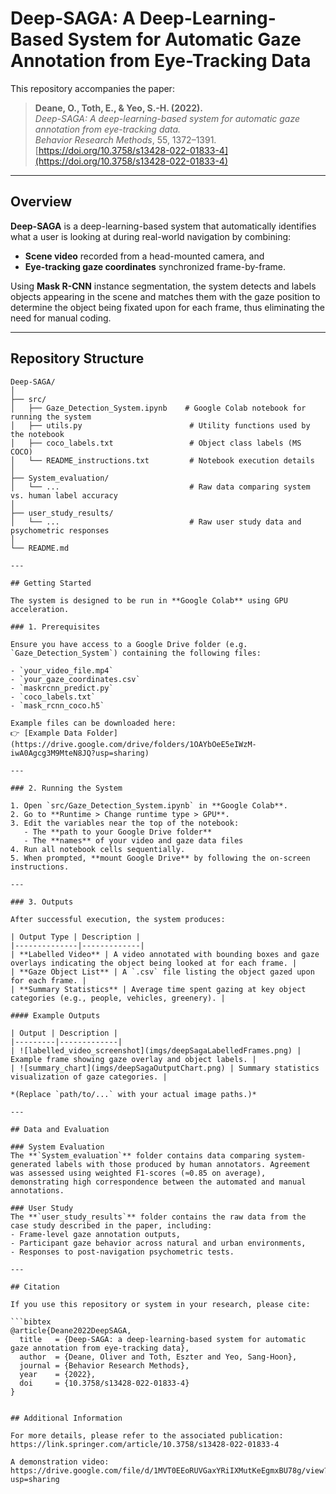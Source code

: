 # Deep-SAGA: A Deep-Learning-Based System for Automatic Gaze Annotation from Eye-Tracking Data

This repository accompanies the paper:

> **Deane, O., Toth, E., & Yeo, S.-H. (2022).**  
> *Deep-SAGA: A deep-learning-based system for automatic gaze annotation from eye-tracking data.*  
> *Behavior Research Methods*, 55, 1372–1391.  
> [https://doi.org/10.3758/s13428-022-01833-4](https://doi.org/10.3758/s13428-022-01833-4)

---

## Overview

**Deep-SAGA** is a deep-learning-based system that automatically identifies what a user is looking at during real-world navigation by combining:

- **Scene video** recorded from a head-mounted camera, and  
- **Eye-tracking gaze coordinates** synchronized frame-by-frame.

Using **Mask R-CNN** instance segmentation, the system detects and labels objects appearing in the scene and matches them with the gaze position to determine the object being fixated upon for each frame, thus eliminating the need for manual coding.

---

## Repository Structure

```plaintext
Deep-SAGA/
│
├── src/
│   ├── Gaze_Detection_System.ipynb    # Google Colab notebook for running the system
│   ├── utils.py                        # Utility functions used by the notebook
│   ├── coco_labels.txt                 # Object class labels (MS COCO)
│   └── README_instructions.txt         # Notebook execution details
│
├── System_evaluation/
│   └── ...                             # Raw data comparing system vs. human label accuracy
│
├── user_study_results/
│   └── ...                             # Raw user study data and psychometric responses
│
└── README.md

---

## Getting Started

The system is designed to be run in **Google Colab** using GPU acceleration.

### 1. Prerequisites

Ensure you have access to a Google Drive folder (e.g. `Gaze_Detection_System`) containing the following files:

- `your_video_file.mp4`  
- `your_gaze_coordinates.csv`  
- `maskrcnn_predict.py`  
- `coco_labels.txt`  
- `mask_rcnn_coco.h5`

Example files can be downloaded here:  
👉 [Example Data Folder](https://drive.google.com/drive/folders/1OAYbOeE5eIWzM-iwA0Agcg3M9MteN8JQ?usp=sharing)

---

### 2. Running the System

1. Open `src/Gaze_Detection_System.ipynb` in **Google Colab**.  
2. Go to **Runtime > Change runtime type > GPU**.  
3. Edit the variables near the top of the notebook:
   - The **path to your Google Drive folder**  
   - The **names** of your video and gaze data files  
4. Run all notebook cells sequentially.  
5. When prompted, **mount Google Drive** by following the on-screen instructions.

---

### 3. Outputs

After successful execution, the system produces:

| Output Type | Description |
|--------------|-------------|
| **Labelled Video** | A video annotated with bounding boxes and gaze overlays indicating the object being looked at for each frame. |
| **Gaze Object List** | A `.csv` file listing the object gazed upon for each frame. |
| **Summary Statistics** | Average time spent gazing at key object categories (e.g., people, vehicles, greenery). |

#### Example Outputs

| Output | Description |
|---------|-------------|
| ![labelled_video_screenshot](imgs/deepSagaLabelledFrames.png) | Example frame showing gaze overlay and object labels. |
| ![summary_chart](imgs/deepSagaOutputChart.png) | Summary statistics visualization of gaze categories. |

*(Replace `path/to/...` with your actual image paths.)*

---

## Data and Evaluation

### System Evaluation
The **`System_evaluation`** folder contains data comparing system-generated labels with those produced by human annotators. Agreement was assessed using weighted F1-scores (≈0.85 on average), demonstrating high correspondence between the automated and manual annotations.

### User Study
The **`user_study_results`** folder contains the raw data from the case study described in the paper, including:
- Frame-level gaze annotation outputs,
- Participant gaze behavior across natural and urban environments,
- Responses to post-navigation psychometric tests.

---

## Citation

If you use this repository or system in your research, please cite:

```bibtex
@article{Deane2022DeepSAGA,
  title   = {Deep-SAGA: a deep-learning-based system for automatic gaze annotation from eye-tracking data},
  author  = {Deane, Oliver and Toth, Eszter and Yeo, Sang-Hoon},
  journal = {Behavior Research Methods},
  year    = {2022},
  doi     = {10.3758/s13428-022-01833-4}
}


## Additional Information

For more details, please refer to the associated publication: https://link.springer.com/article/10.3758/s13428-022-01833-4

A demonstration video: https://drive.google.com/file/d/1MVT0EEoRUVGaxYRiIXMutKeEgmxBU78g/view?usp=sharing

